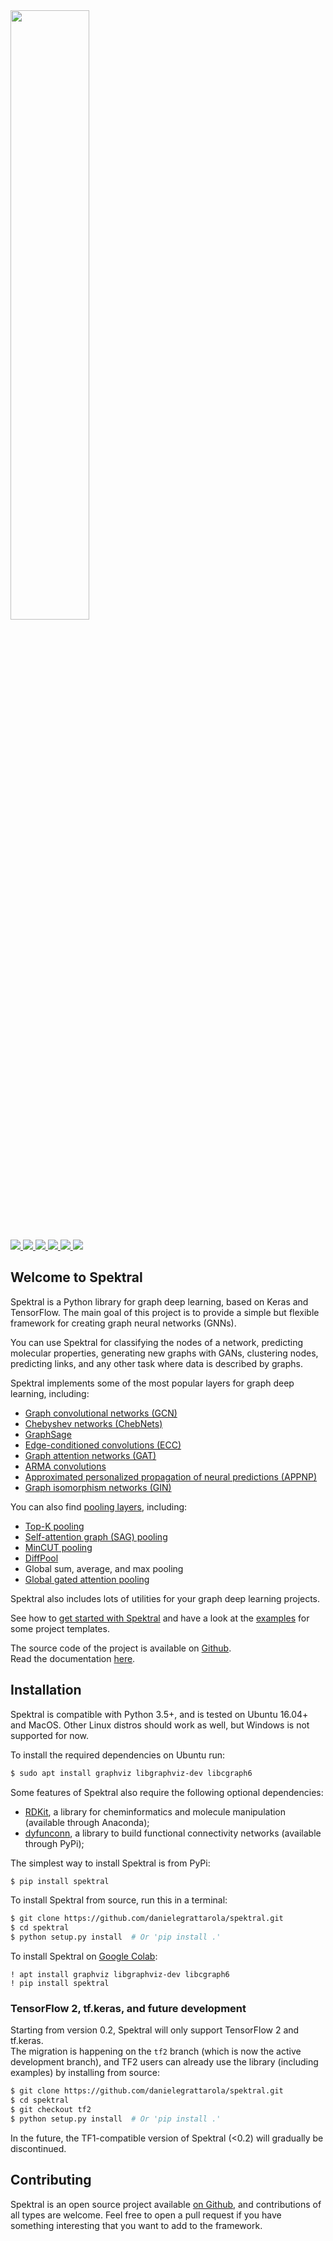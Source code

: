 <img src="https://danielegrattarola.github.io/spektral/img/logo_dark.svg" width="50%"/>
<br><br>
<a href="https://pypi.python.org/pypi/spektral/">
    <img src="https://img.shields.io/pypi/pyversions/spektral.svg" style="width: auto !important" />
</a>
<a href="https://pypi.org/project/spektral/">
    <img src="https://badge.fury.io/py/spektral.svg" style="width: auto !important" />
</a>
<a href="https://travis-ci.org/danielegrattarola/spektral">
    <img src="https://travis-ci.org/danielegrattarola/spektral.svg?branch=master" style="width: auto !important" />
</a>
<a href="https://github.com/danielegrattarola/spektral/actions?query=workflow%3AExamples">
    <img src="https://github.com/danielegrattarola/spektral/workflows/Examples/badge.svg" style="width: auto !important" />
</a>                                                                                                                       
<a href="https://codecov.io/github/danielegrattarola/spektral?branch=develop">
    <img src="https://codecov.io/gh/danielegrattarola/spektral/branch/develop/graph/badge.svg" style="width: auto !important" />
</a>
<a href="https://github.com/danielegrattarola/spektral">
    <img src="https://img.shields.io/badge/contributions-welcome-brightgreen.svg?style=flat" style="width: auto !important" />
</a>

## Welcome to Spektral
Spektral is a Python library for graph deep learning, based on Keras and TensorFlow.
The main goal of this project is to provide a simple but flexible framework for creating graph neural networks (GNNs).

You can use Spektral for classifying the nodes of a network, predicting molecular properties, generating new graphs with GANs, clustering nodes, predicting links, and any other task where data is described by graphs. 

Spektral implements some of the most popular layers for graph deep learning, including: 

- [Graph convolutional networks (GCN)](https://arxiv.org/abs/1609.02907)
- [Chebyshev networks (ChebNets)](https://arxiv.org/abs/1606.09375)
- [GraphSage](https://arxiv.org/abs/1706.02216)
- [Edge-conditioned convolutions (ECC)](https://arxiv.org/abs/1704.02901)
- [Graph attention networks (GAT)](https://arxiv.org/abs/1710.10903)
- [ARMA convolutions](https://arxiv.org/abs/1901.01343)
- [Approximated personalized propagation of neural predictions (APPNP)](https://arxiv.org/abs/1810.0599)
- [Graph isomorphism networks (GIN)](https://arxiv.org/abs/1810.00826)

You can also find [pooling layers](https://danielegrattarola.github.io/spektral/layers/pooling/), including:

- [Top-K pooling](http://proceedings.mlr.press/v97/gao19a/gao19a.pdf)
- [Self-attention graph (SAG) pooling](https://arxiv.org/abs/1904.08082)
- [MinCUT pooling](https://arxiv.org/abs/1907.00481)
- [DiffPool](https://arxiv.org/abs/1806.08804)
- Global sum, average, and max pooling
- [Global gated attention pooling](https://arxiv.org/abs/1511.05493)

Spektral also includes lots of utilities for your graph deep learning projects.  

See how to [get started with Spektral](https://danielegrattarola.github.io/spektral/getting-started/) and have a look at the [examples](https://danielegrattarola.github.io/spektral/examples/) for some project templates.

The source code of the project is available on [Github](https://github.com/danielegrattarola/spektral).  
Read the documentation [here](https://danielegrattarola.github.io/spektral).

## Installation
Spektral is compatible with Python 3.5+, and is tested on Ubuntu 16.04+ and MacOS. 
Other Linux distros should work as well, but Windows is not supported for now. 

To install the required dependencies on Ubuntu run:

```bash
$ sudo apt install graphviz libgraphviz-dev libcgraph6
```

Some features of Spektral also require the following optional dependencies:

 - [RDKit](http://www.rdkit.org/docs/index.html), a library for cheminformatics and molecule manipulation (available through Anaconda);
 - [dyfunconn](https://dyfunconn.readthedocs.io/), a library to build functional connectivity networks (available through PyPi);

The simplest way to install Spektral is from PyPi: 

```bash
$ pip install spektral
```

To install Spektral from source, run this in a terminal:

```bash
$ git clone https://github.com/danielegrattarola/spektral.git
$ cd spektral
$ python setup.py install  # Or 'pip install .'
```

To install Spektral on [Google Colab](https://colab.research.google.com/):

```jupyter
! apt install graphviz libgraphviz-dev libcgraph6
! pip install spektral
```

### TensorFlow 2, tf.keras, and future development
Starting from version 0.2, Spektral will only support TensorFlow 2 and tf.keras.  
The migration is happening on the `tf2` branch (which is now the active development branch), and TF2 users can already use the library (including examples) by installing from source:

```bash
$ git clone https://github.com/danielegrattarola/spektral.git
$ cd spektral
$ git checkout tf2
$ python setup.py install  # Or 'pip install .'
```

In the future, the TF1-compatible version of Spektral (<0.2) will gradually be discontinued.  

## Contributing
Spektral is an open source project available [on Github](https://github.com/danielegrattarola/spektral), and contributions of all types are welcome. Feel free to open a pull request if you have something interesting that you want to add to the framework.
